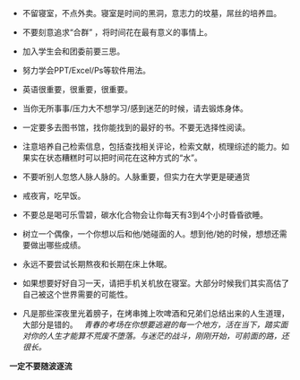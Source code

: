 * 不留寝室，不点外卖。寝室是时间的黑洞，意志力的坟墓，屌丝的培养皿。

* 不要刻意追求“合群” ，将时间花在最有意义的事情上。

* 加入学生会和团委前要三思。

* 努力学会PPT/Excel/Ps等软件用法。

* 英语很重要，很重要，很重要。

* 当你无所事事/压力大不想学习/感到迷茫的时候，请去锻炼身体。

* 一定要多去图书馆，找你能找到的最好的书。不要无选择性阅读。

* 注意培养自己检索信息，包括查找相关评论，检索文献，梳理综述的能力。如果实在状态糟糕时可以把时间花在这种方式的“水”。

* 不要听别人忽悠人脉人脉的。人脉重要，但实力在大学更是硬通货

* 戒夜宵，吃早饭。

* 不要总是喝可乐雪碧，碳水化合物会让你每天有3到4个小时昏昏欲睡。

* 树立一个偶像，一个你想以后和他/她碰面的人。想到他/她的时候，想想还需要做出哪些成绩。

* 永远不要尝试长期熬夜和长期在床上休眠。

* 如果想要好好自习一天，请把手机关机放在寝室。大部分时候我们其实高估了自己被这个世界需要的可能性。

* 凡是那些深夜里光着膀子，在烤串摊上吹啤酒和兄弟们总结出来的人生道理，大部分是错的。
 
*青春的考场在你想要逃避的每一个地方，活在当下，踏实面对你的人生才能算不荒废不堕落。与迷茫的战斗，刚刚开始，可前面的路，还很长。*

**一定不要随波逐流**
